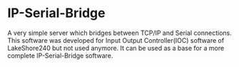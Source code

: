 # IP-Serial-Bridge
A very simple server which bridges between TCP/IP and Serial connections.
This software was developed for Input Output Controller(IOC) software of LakeShore240 but not used anymore.
It can be used as a base for a more complete IP-Serial-Bridge software.

